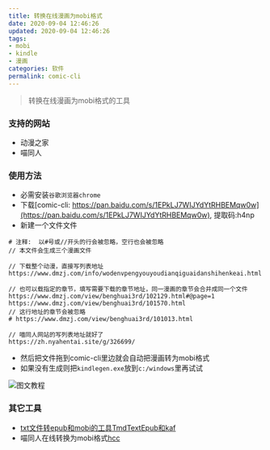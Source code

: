 ```yaml
---
title: 转换在线漫画为mobi格式
date: 2020-09-04 12:46:26
updated: 2020-09-04 12:46:26
tags:
- mobi
- kindle
- 漫画
categories: 软件
permalink: comic-cli
---
```

>转换在线漫画为mobi格式的工具

### 支持的网站
- 动漫之家
- 喵同人


### 使用方法
- 必需安装`谷歌浏览器chrome`
- 下载[comic-cli: https://pan.baidu.com/s/1EPkLJ7WIJYdYtRHBEMqw0w](https://pan.baidu.com/s/1EPkLJ7WIJYdYtRHBEMqw0w), 提取码:h4np
- 新建一个文件文件
```text
# 注释:  以#号或//开头的行会被忽略，空行也会被忽略
// 本文件会生成三个漫画文件

// 下载整个动漫，直接写列表地址
https://www.dmzj.com/info/wodenvpengyouyoudianqiguaidanshihenkeai.html

// 也可以载指定的章节，填写需要下载的章节地址，同一漫画的章节会合并成同一个文件
https://www.dmzj.com/view/benghuai3rd/102129.html#@page=1
https://www.dmzj.com/view/benghuai3rd/101570.html
// 这行地址的章节会被忽略
# https://www.dmzj.com/view/benghuai3rd/101013.html

// 喵同人网站的写列表地址就好了
https://zh.nyahentai.site/g/326699/
```
- 然后把文件拖到comic-cli里边就会自动把漫画转为mobi格式
- 如果没有生成则把`kindlegen.exe`放到`c:/windows`里再试试

![图文教程](https://dl.ystyle.top/images/2020-09/WindowsTerminal_2020-09-05_12-04-06.png)

### 其它工具
- [txt文件转epub和mobi的工具TmdTextEpub和kaf](https://ystyle.top/2019/12/31/txt-converto-epub-and-mobi/)
- 喵同人在线转换为mobi格式[hcc](https://hcc.ystyle.top/)
